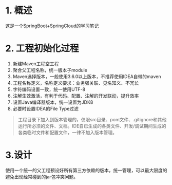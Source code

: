 # 1. 概述
这是一个SpringBoot+SpringCloud的学习笔记

# 2. 工程初始化过程
1. 新建Maven工程空工程
2. 聚合父工程名称，统一版本子module
3. Maven选择版本，一般使用3.6.0以上版本，不推荐使用IDEA自带的maven
4. 工程名称定义，名称定义要求：业务强关联、见名知义、不冗长
5. 字符编码设置一致，统一使用UTF-8
6. 注解生效激活，有利于代码、配置、注解的开发联动，提升效率
7. 设置Java编译器版本，统一设置为JDK8
8. 必要时设置IDEA的File Type过滤
> 工程目录下加入到版本管理的，仅限src目录、pom文件、.gitignore和其他运行所必须的文件、文档。IDE自已生成的各类文件、开发/调试期间生成的各类临时文件和配置文件，一律不加入版本管理。

# 3.设计
使用一个统一的父工程预设好所有第三方依赖的版本，统一管理，可以最大限度的避免出现经常碰到的jar包冲突问题。